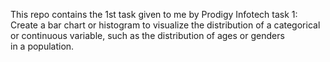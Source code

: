This repo contains the 1st task given to me by Prodigy Infotech 
task 1:
Create a bar chart or histogram to visualize the distribution of a categorical or continuous variable, such as the distribution of ages or genders in a population.
